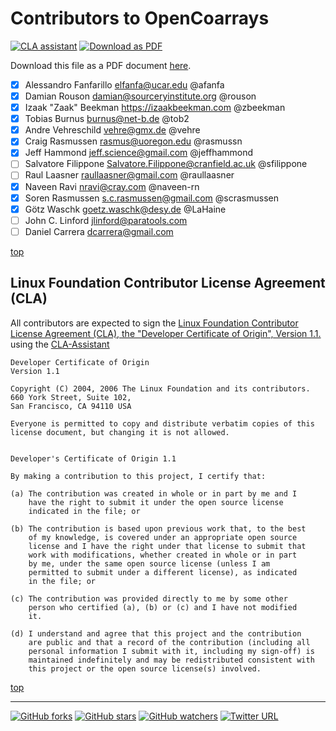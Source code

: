 <a name="top"> </a>


[This document is formatted with GitHub-Flavored Markdown.               ]:#
[For better viewing, including hyperlinks, read it online at             ]:#
[https://github.com/sourceryinstitute/OpenCoarrays/blob/master/AUTHORS.md]:#

Contributors to OpenCoarrays
============================

[![CLA assistant][CLA img]](https://cla-assistant.io/sourceryinstitute/OpenCoarrays)
[![Download as PDF][pdf img]](http://md2pdf.herokuapp.com/sourceryinstitute/OpenCoarrays/blob/master/AUTHORS.pdf)

Download this file as a PDF document
[here][pdfloc].

 - [X] Alessandro Fanfarillo  <elfanfa@ucar.edu> @afanfa
 - [X] Damian Rouson  <damian@sourceryinstitute.org> @rouson
 - [X] Izaak "Zaak" Beekman  <https://izaakbeekman.com> @zbeekman
 - [X] Tobias Burnus  <burnus@net-b.de> @tob2
 - [X] Andre Vehreschild <vehre@gmx.de> @vehre
 - [X] Craig Rasmussen <rasmus@uoregon.edu> @rasmussn
 - [X] Jeff Hammond  <jeff.science@gmail.com> @jeffhammond
 - [ ] Salvatore Filippone <Salvatore.Filippone@cranfield.ac.uk> @sfilippone
 - [ ] Raul Laasner <raullaasner@gmail.com> @raullaasner
 - [X] Naveen Ravi <nravi@cray.com> @naveen-rn
 - [X] Soren Rasmussen <s.c.rasmussen@gmail.com> @scrasmussen
 - [X] Götz Waschk <goetz.waschk@desy.de> @LaHaine
 - [ ] John C. Linford <jlinford@paratools.com>
 - [ ] Daniel Carrera  <dcarrera@gmail.com>

[top]

Linux Foundation Contributor License Agreement (CLA)
----------------------------------------------------

All contributors are expected to sign the [Linux Foundation Contributor
License Agreement (CLA), the "Developer Certificate of Origin",
Version 1.1.](https://gist.github.com/zbeekman/0a5d60a1cbd1f6a8cfa5)
using the [CLA-Assistant]

```
Developer Certificate of Origin
Version 1.1

Copyright (C) 2004, 2006 The Linux Foundation and its contributors.
660 York Street, Suite 102,
San Francisco, CA 94110 USA

Everyone is permitted to copy and distribute verbatim copies of this
license document, but changing it is not allowed.


Developer's Certificate of Origin 1.1

By making a contribution to this project, I certify that:

(a) The contribution was created in whole or in part by me and I
    have the right to submit it under the open source license
    indicated in the file; or

(b) The contribution is based upon previous work that, to the best
    of my knowledge, is covered under an appropriate open source
    license and I have the right under that license to submit that
    work with modifications, whether created in whole or in part
    by me, under the same open source license (unless I am
    permitted to submit under a different license), as indicated
    in the file; or

(c) The contribution was provided directly to me by some other
    person who certified (a), (b) or (c) and I have not modified
    it.

(d) I understand and agree that this project and the contribution
    are public and that a record of the contribution (including all
    personal information I submit with it, including my sign-off) is
    maintained indefinitely and may be redistributed consistent with
    this project or the open source license(s) involved.
```

[top]

---

[![GitHub forks](https://img.shields.io/github/forks/sourceryinstitute/OpenCoarrays.svg?style=social&label=Fork)](https://github.com/sourceryinstitute/OpenCoarrays/fork)
[![GitHub stars](https://img.shields.io/github/stars/sourceryinstitute/OpenCoarrays.svg?style=social&label=Star)](https://github.com/sourceryinstitute/OpenCoarrays)
[![GitHub watchers](https://img.shields.io/github/watchers/sourceryinstitute/OpenCoarrays.svg?style=social&label=Watch)](https://github.com/sourceryinstitute/OpenCoarrays)
[![Twitter URL](https://img.shields.io/twitter/url/http/shields.io.svg?style=social)](https://twitter.com/intent/tweet?hashtags=HPC,Fortran,PGAS&related=zbeekman,gnutools,HPCwire,HPC_Guru,hpcprogrammer,SciNetHPC,DegenerateConic,jeffdotscience,travisci&text=Stop%20programming%20w%2F%20the%20%23MPI%20docs%20in%20your%20lap%2C%20try%20Coarray%20Fortran%20w%2F%20OpenCoarrays%20%26%20GFortran!&url=https%3A//github.com/sourceryinstitute/OpenCoarrays)

[Links]:#
[pdf img]: https://img.shields.io/badge/PDF-AUTHORS.md-6C2DC7.svg?style=flat-square "Download as PDF"
[contributor img]: https://img.shields.io/github/contributors/sourceryinstitute/OpenCoarrays.svg?style=flat-square "Contributors"
[CLA img]: https://cla-assistant.io/readme/badge/sourceryinstitute/OpenCoarrays "CLA signees"
[pdfloc]: http://md2pdf.herokuapp.com/sourceryinstitute/OpenCoarrays/blob/master/AUTHORS.pdf "Get this file as a PDF document"
[CLA-Assistant]: https://cla-assistant.io/sourceryinstitute/OpenCoarrays "CLA-Assistant"
[top]: #top
